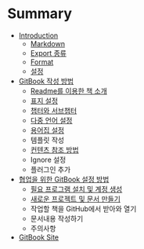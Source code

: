 # Summary

* [Introduction](README.md)
  * [Markdown](markdown.md)
  * [Export 종류](chapter1/export-c885-b958.md)
  * [Format](format.md)
  * [설정](c124-c815.md)
* [GitBook 작성 방법](chapter1.md)
  * [Readme를 이용한 책 소개](readmeb97c-c774-c6a9-d55c-cc45-c18c-ac1c.md)
  * [표지 설정](chapter1/d45c-c9c0.md)
  * [챕터와 서브챕터](chapter1/cc55-d130-c640-c11c-be0c-cc55-d130.md)
  * [다중 언어 설정](chapter1/b2e4-c911-c5b8-c5b4.md)
  * [용어집 설정](c6a9-c5b4-c9d1-c124-c815.md)
  * 템플릿 작성
  * [컨텐츠 참조 방법](chapter1/cee8-d150-ce20-cc38-c870-bc29-bc95.md)
  * Ignore 설정
  * 플러그인 추가
* [협업을 위한 GitBook 설정 방법](d611-c5c5-c744-c704-d55c-gitbook-c124-c815-bc29-bc95.md)
  * [필요 프로그램 설치 및 계정 생성](d611-c5c5-c744-c704-d55c-gitbook-c124-c815-bc29-bc95/d544-c694-d504-b85c-adf8-b7a8-c124-ce58-bc0f-acc4-c815-c0dd-c131.md)
  * [새로운 프로젝트 및 문서 만들기](d611-c5c5-c744-c704-d55c-gitbook-c124-c815-bc29-bc95/c0c8-b85c-c6b4-d504-b85c-c81d-d2b8-bc0f-bb38-c11c-b9cc-b4e4-ae30.md)
  * 작업할 책을 GitHub에서 받아와 열기
  * 문서내용 작성하기
  * 주의사항
* [GitBook Site](https://www.gitbook.com/)

